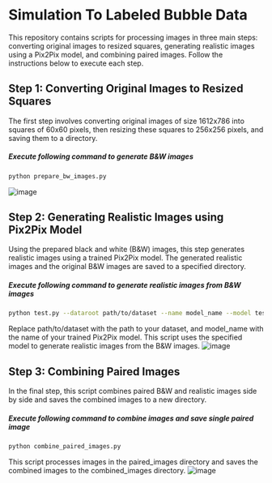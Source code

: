 # Simulation To Labeled Bubble Data

This repository contains scripts for processing images in three main steps: converting original images to resized squares, generating realistic images using a Pix2Pix model, and combining paired images. Follow the instructions below to execute each step.

## Step 1: Converting Original Images to Resized Squares

The first step involves converting original images of size 1612x786 into squares of 60x60 pixels, then resizing these squares to 256x256 pixels, and saving them to a directory.

##### Execute following command to generate B&W images
```bash
python prepare_bw_images.py
```
![image](https://github.com/nmazda/BubbleProject/assets/47289953/6e6fef50-1a6f-4150-a716-fdd1fd2840bf)

## Step 2: Generating Realistic Images using Pix2Pix Model
Using the prepared black and white (B&W) images, this step generates realistic images using a trained Pix2Pix model. The generated realistic images and the original B&W images are saved to a specified directory.

##### Execute following command to generate realistic images from B&W images
```bash
python test.py --dataroot path/to/dataset --name model_name --model test --netG unet_256 --direction AtoB --dataset_mode single --norm batch
```
Replace path/to/dataset with the path to your dataset, and model_name with the name of your trained Pix2Pix model. This script uses the specified model to generate realistic images from the B&W images.
![image](https://github.com/nmazda/BubbleProject/assets/47289953/cb0c4a1a-383f-4a65-8ce5-c4eb77a5f9ec)

## Step 3: Combining Paired Images
In the final step, this script combines paired B&W and realistic images side by side and saves the combined images to a new directory.

##### Execute following command to combine images and save single paired image
```bash
python combine_paired_images.py
```
This script processes images in the paired_images directory and saves the combined images to the combined_images directory.
![image](https://github.com/nmazda/BubbleProject/assets/47289953/0c794551-7610-4cbb-b7ad-14637237b01c)
